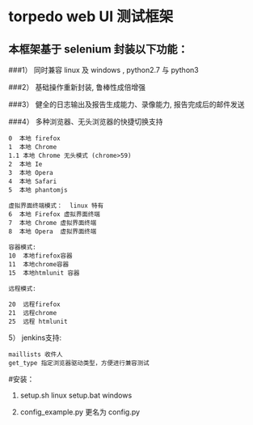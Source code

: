 # torpedo web UI 测试框架
## 本框架基于 selenium 封装以下功能：

###1） 同时兼容 linux 及 windows ,  python2.7 与 python3

###2） 基础操作重新封装, 鲁棒性成倍增强

###3） 健全的日志输出及报告生成能力、录像能力, 报告完成后的邮件发送

###4） 多种浏览器、无头浏览器的快捷切换支持


	0  本地 firefox
	1  本地 Chrome
	1.1 本地 Chrome 无头模式 (chrome>59)
	2  本地 Ie
	3  本地 Opera
	4  本地 Safari
	5  本地 phantomjs

	虚拟界面终端模式：  linux 特有
	6  本地 Firefox 虚拟界面终端
	7  本地 Chrome 虚拟界面终端
	8  本地 Opera  虚拟界面终端

	容器模式:
	10  本地firefox容器
	11  本地chrome容器   	
	15  本地htmlunit 容器

	远程模式: 

	20  远程firefox
	21  远程chrome
	25  远程 htmlunit

5） jenkins支持:

	maillists 收件人
	get_type 指定浏览器驱动类型，方便进行兼容测试



#安装：

1)
	setup.sh  linux
	setup.bat  windows

2)
	config_example.py 更名为 config.py



